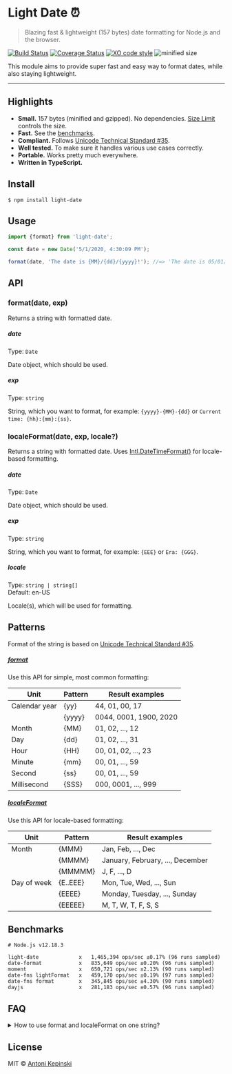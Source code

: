 # Light Date :alarm_clock:

> Blazing fast & lightweight (157 bytes) date formatting for Node.js and the browser.

[![Build Status](https://github.com/xxczaki/light-date/workflows/CI/badge.svg)](https://github.com/xxczaki/light-date/actions?query=workflow%3ACI)
[![Coverage Status](https://coveralls.io/repos/github/xxczaki/light-date/badge.svg?branch=master)](https://coveralls.io/github/xxczaki/light-date?branch=master)
[![XO code style](https://img.shields.io/badge/code_style-XO-5ed9c7.svg)](https://github.com/xojs/xo)
![minified size](https://img.shields.io/bundlephobia/minzip/light-date)

This module aims to provide super fast and easy way to format dates, while also staying lightweight.

---

## Highlights

* **Small.** 157 bytes (minified and gzipped). No dependencies. [Size Limit](https://github.com/ai/size-limit) controls the size.
* **Fast.** See the [benchmarks](#benchmarks).
* **Compliant.** Follows [Unicode Technical Standard #35](https://www.unicode.org/reports/tr35/tr35-dates.html#Date_Field_Symbol_Table).
* **Well tested.** To make sure it handles various use cases correctly.
* **Portable.** Works pretty much everywhere.
* **Written in TypeScript.**

## Install

```
$ npm install light-date
```

## Usage

```js
import {format} from 'light-date';

const date = new Date('5/1/2020, 4:30:09 PM');

format(date, 'The date is {MM}/{dd}/{yyyy}!'); //=> 'The date is 05/01/2020!'
```

## API

### format(date, exp)

Returns a string with formatted date.

##### date

Type: `Date`

Date object, which should be used.

##### exp

Type: `string`

String, which you want to format, for example: `{yyyy}-{MM}-{dd}` or `Current time: {hh}:{mm}:{ss}`.

### localeFormat(date, exp, locale?)

Returns a string with formatted date. Uses [Intl.DateTimeFormat()](https://developer.mozilla.org/en-US/docs/Web/JavaScript/Reference/Global_Objects/Intl/DateTimeFormat/DateTimeFormat) for locale-based formatting.

##### date

Type: `Date`

Date object, which should be used.

##### exp

Type: `string`

String, which you want to format, for example: `{EEE}` or `Era: {GGG}`.

##### locale

Type: `string | string[]`\
Default: en-US

Locale(s), which will be used for formatting.

## Patterns

Format of the string is based on [Unicode Technical Standard #35](https://www.unicode.org/reports/tr35/tr35-dates.html#Date_Field_Symbol_Table).

##### [format](#formatdate-exp)

Use this API for simple, most common formatting:

| **Unit**      | **Pattern** | **Result examples**    |
| ------------- | ----------- | ---------------------- |
| Calendar year | {yy}        | 44, 01, 00, 17         |
|               | {yyyy}      | 0044, 0001, 1900, 2020 |
| Month         | {MM}        | 01, 02, ..., 12        |
| Day           | {dd}        | 01, 02, ..., 31        |
| Hour          | {HH}        | 00, 01, 02, ..., 23    |
| Minute        | {mm}        | 00, 01, ..., 59        |
| Second        | {ss}        | 00, 01, ..., 59        |
| Millisecond   | {SSS}       | 000, 0001, ..., 999    |

##### [localeFormat](#localeformatdate-exp-locale)

Use this API for locale-based formatting:

| **Unit**    | **Pattern** | **Result examples**              |
| ----------- | ----------- | -------------------------------- |
| Month       | {MMM}       | Jan, Feb, ..., Dec               |
|             | {MMMM}      | January, February, ..., December |
|             | {MMMMM}     | J, F, ..., D                     |
| Day of week | {E..EEE}    | Mon, Tue, Wed, ..., Sun          |
|             | {EEEE}      | Monday, Tuesday, ..., Sunday     |
|             | {EEEEE}     | M, T, W, T, F, S, S              |

## Benchmarks

```
# Node.js v12.18.3

light-date             x   1,465,394 ops/sec ±0.17% (96 runs sampled)
date-format            x   835,649 ops/sec ±0.20% (96 runs sampled)
moment                 x   650,721 ops/sec ±2.13% (90 runs sampled)
date-fns lightFormat   x   459,170 ops/sec ±0.19% (97 runs sampled)
date-fns format        x   345,845 ops/sec ±4.30% (90 runs sampled)
dayjs                  x   281,183 ops/sec ±0.57% (96 runs sampled)
```

## FAQ

<details>
  <summary>How to use format and localeFormat on one string?</summary>

  ## Heading
  ```ts
  import {format, lightFormat} from 'light-date';

  const date = new Date();

  format(date, `Current date: ${lightFormat(date, '{MMMM}')} {dd}, {yyyy}`);
  ```
</details>

## License

MIT © [Antoni Kepinski](https://kepinski.me)
